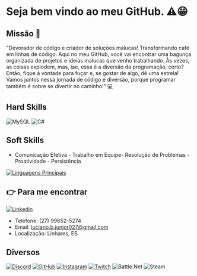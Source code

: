 # Seja bem vindo ao meu GitHub. ⚠😁

## Missão 🚀

"Devorador de código e criador de soluções malucas! Transformando café em linhas de código. Aqui no meu GitHub, você vai encontrar uma bagunça organizada de projetos e ideias malucas que venho trabalhando. Às vezes, as coisas explodem, mas, iae, essa é a diversão da programação, certo? Então, fique à vontade para fuçar e, se gostar de algo, dê uma estrela! Vamos juntos nessa jornada de código e diversão, porque programar também é sobre se divertir no caminho!" 💻

## Hard Skills
![MySQL](https://img.shields.io/badge/MySQL-00000F?style=for-the-badge&logo=mysql&logoColor=white
) ![C#](https://img.shields.io/badge/C%23-239120?style=for-the-badge&logo=c-sharp&logoColor=white
) 

## Soft Skills
- Comunicação Efetiva - Trabalho em Equipe- Resolução de Problemas - Proatividade - Persistência

[![Linguagens Principais](https://github-readme-stats.vercel.app/api/top-langs/?username=Luciano-Braga-Junior)](https://github.com/Luciano-Braga-Junior/LP-SistemaRh)

## 👉  Para me encontrar
[![Linkedin](https://img.shields.io/badge/LinkedIn-0077B5?style=for-the-badge&logo=linkedin&logoColor=white)](https://www.linkedin.com/in/luciano-braga-junior-698580237/)

- Telefone: (27) 99652-5274
- Email: luciano.b.junior027@gmail.com
- Localização: Linhares, ES

## Diversos
[![Discord](https://img.shields.io/badge/Discord-7289DA?style=for-the-badge&logo=discord&logoColor=white)](https://discord.com/channels/@me)
[![GitHub](https://img.shields.io/badge/GitHub-100000?style=for-the-badge&logo=github&logoColor=white)](https://github.com/Luciano-Braga-Junior)
[![Instagram](https://img.shields.io/badge/Instagram-E4405F?style=for-the-badge&logo=instagram&logoColor=white)](https://www.instagram.com/lucianojunior_027/)
[![Twitch](https://img.shields.io/badge/Twitch-9146FF?style=for-the-badge&logo=twitch&logoColor=white)](https://www.twitch.tv/coop_dark) ![Battle.Net](https://img.shields.io/badge/Battle.net-000?style=for-the-badge&logo=battle.net&logoColor=148EFF
) ![Steam](https://img.shields.io/badge/Steam-000000?style=for-the-badge&logo=steam&logoColor=white
)



